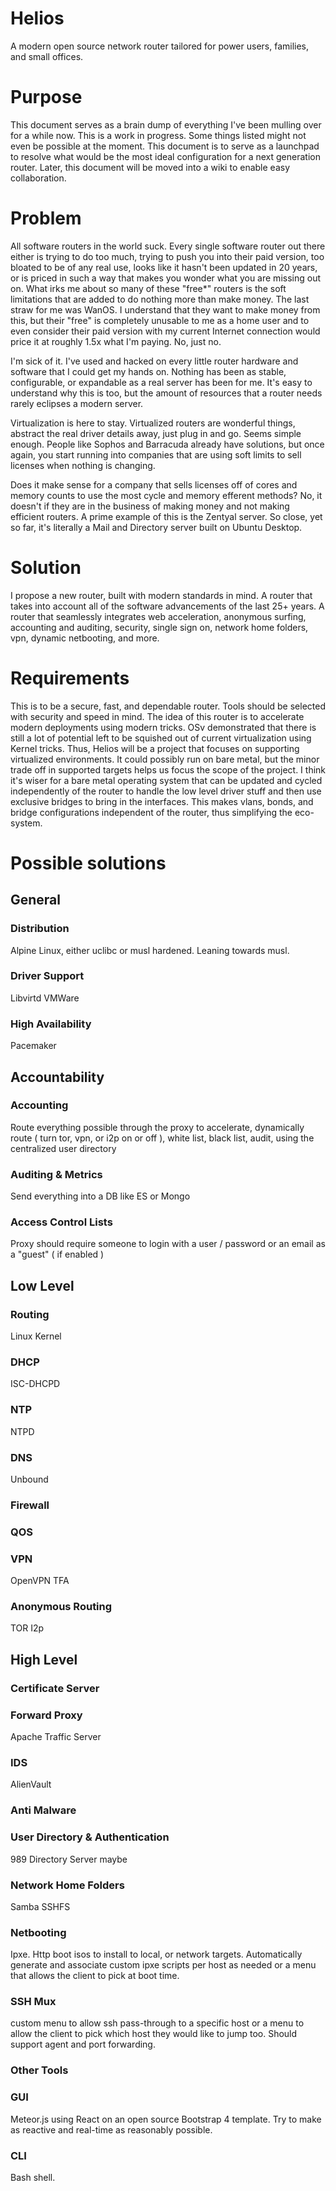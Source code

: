 # Helios
A modern open source network router tailored for power users, families, and small offices.

# Purpose
This document serves as a brain dump of everything I've been mulling over for a while now.  This is a work in progress.  Some things listed might not even be possible at the moment.  This document is to serve as a launchpad to resolve what would be the most ideal configuration for a next generation router.  Later, this document will be moved into a wiki to enable easy collaboration.

# Problem
All software routers in the world suck.  Every single software router out there either is trying to do too much, trying to push you into their paid version, too bloated to be of any real use, looks like it hasn't been updated in 20 years, or is priced in such a way that makes you wonder what you are missing out on.  What irks me about so many of these "free*" routers is the soft limitations that are added to do nothing more than make money.  The last straw for me was WanOS.  I understand that they want to make money from this, but their "free" is completely unusable to me as a home user and to even consider their paid version with my current Internet connection would price it at roughly 1.5x what I'm paying.  No, just no.

I'm sick of it.  I've used and hacked on every little router hardware and software that I could get my hands on.  Nothing has been as stable, configurable, or expandable as a real server has been for me.  It's easy to understand why this is too, but the amount of resources that a router needs rarely eclipses a modern server.

Virtualization is here to stay.  Virtualized routers are wonderful things, abstract the real driver details away, just plug in and go.  Seems simple enough.  People like Sophos and Barracuda already have solutions, but once again, you start running into companies that are using soft limits to sell licenses when nothing is changing.

Does it make sense for a company that sells licenses off of cores and memory counts to use the most cycle and memory efferent methods?  No, it doesn't if they are in the business of making money and not making efficient routers.  A prime example of this is the Zentyal server.  So close, yet so far, it's literally a Mail and Directory server built on Ubuntu Desktop.

# Solution
I propose a new router, built with modern standards in mind.  A router that takes into account all of the software advancements of the last 25+ years.  A router that seamlessly integrates web acceleration, anonymous surfing, accounting and auditing, security, single sign on, network home folders, vpn, dynamic netbooting, and more.

# Requirements
This is to be a secure, fast, and dependable router.  Tools should be selected with security and speed in mind.  The idea of this router is to accelerate modern deployments using modern tricks.  OSv demonstrated that there is still a lot of potential left to be squished out of current virtualization using Kernel tricks.  Thus, Helios will be a project that focuses on supporting virtualized environments.  It could possibly run on bare metal, but the minor trade off in supported targets helps us focus the scope of the project.  I think it's wiser for a bare metal operating system that can be updated and cycled independently of the router to handle the low level driver stuff and then use exclusive bridges to bring in the interfaces.  This makes vlans, bonds, and bridge configurations independent of the router, thus simplifying the eco-system.


# Possible solutions

## General
### Distribution
Alpine Linux, either uclibc or musl hardened.  Leaning towards musl.

### Driver Support
Libvirtd
VMWare

### High Availability
Pacemaker

## Accountability
### Accounting
Route everything possible through the proxy to accelerate, dynamically route ( turn tor, vpn, or i2p on or off ), white list, black list, audit, using the centralized user directory

### Auditing & Metrics
Send everything into a DB like ES or Mongo

### Access Control Lists
Proxy should require someone to login with a user / password or an email as a "guest" ( if enabled )

## Low Level
### Routing
Linux Kernel

### DHCP
ISC-DHCPD

### NTP
NTPD

### DNS
Unbound

### Firewall

### QOS

### VPN
OpenVPN TFA

### Anonymous Routing
TOR
I2p

## High Level
### Certificate Server
### Forward Proxy
Apache Traffic Server

### IDS
AlienVault

### Anti Malware

### User Directory & Authentication
989 Directory Server maybe

### Network Home Folders
Samba
SSHFS

### Netbooting
Ipxe.  Http boot isos to install to local, or network targets.  Automatically generate and associate custom ipxe scripts per host as needed or a menu that allows the client to pick at boot time.

### SSH Mux
custom menu to allow ssh pass-through to a specific host or a menu to allow the client to pick which host they would like to jump too.  Should support agent and port forwarding.

### Other Tools
### GUI
Meteor.js using React on an open source Bootstrap 4 template.  Try to make as reactive and real-time as reasonably possible.
### CLI
Bash shell.
